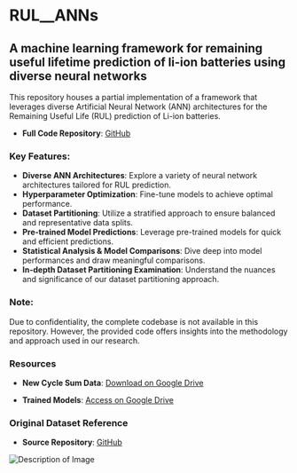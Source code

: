 # RUL__ANNs

## A machine learning framework for remaining useful lifetime prediction of li-ion batteries using diverse neural networks
This repository houses a partial implementation of a framework that leverages diverse Artificial Neural Network (ANN) architectures for the Remaining Useful Life (RUL) prediction of Li-ion batteries.
- **Full Code Repository**: [GitHub](https://github.com/jhrrlee/batmf/tree/v0.2b)

### Key Features:
- **Diverse ANN Architectures**: Explore a variety of neural network architectures tailored for RUL prediction.
- **Hyperparameter Optimization**: Fine-tune models to achieve optimal performance.
- **Dataset Partitioning**: Utilize a stratified approach to ensure balanced and representative data splits.
- **Pre-trained Model Predictions**: Leverage pre-trained models for quick and efficient predictions.
- **Statistical Analysis & Model Comparisons**: Dive deep into model performances and draw meaningful comparisons.
- **In-depth Dataset Partitioning Examination**: Understand the nuances and significance of our dataset partitioning approach.

### Note:
Due to confidentiality, the complete codebase is not available in this repository. However, the provided code offers insights into the methodology and approach used in our research.


### Resources

- **New Cycle Sum Data**: [Download on Google Drive](https://drive.google.com/file/d/1ljRUXZ9TXUVUos1OLGd2y4BFgAsHKGuk/view?usp=sharing)
  
- **Trained Models**: [Access on Google Drive](https://drive.google.com/drive/folders/1dw2_NGWkfXIJObCB2YlATVFuLgBD0tB8?usp=sharing)

### Original Dataset Reference

- **Source Repository**: [GitHub](https://github.com/rdbraatz/data-driven-prediction-of-battery-cycle-life-before-capacity-degradation.git)


![Description of Image](https://drive.google.com/uc?id=12YWQjn7iESEk0hCDhGSRIapMBxV6io9a)
